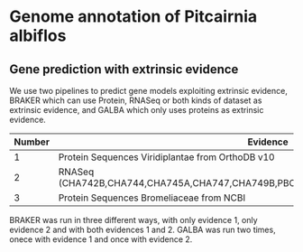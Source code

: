 # Genome annotation of __Pitcairnia albiflos__

## Gene prediction with extrinsic evidence

We use two pipelines to predict gene models exploiting extrinsic evidence, BRAKER which can use Protein, RNASeq or both kinds of dataset as extrinsic evidence, and GALBA which only uses proteins as extrinsic evidence.

| Number | Evidence | BRAKER | GALBA |
| --- | --- | --- | --- |
| 1 | Protein Sequences Viridiplantae from OrthoDB v10 | X | X |
| 2 | RNASeq (CHA742B,CHA744,CHA745A,CHA747,CHA749B,PBO670,PBO674A,PBO675,PBO677,PBO678)| X | |
| 3 | Protein Sequences Bromeliaceae from NCBI | | X |

BRAKER was run in three different ways, with only evidence 1, only evidence 2 and with both evidences 1 and 2. GALBA was run two times, onece with evidence 1 and once with evidence 2.
